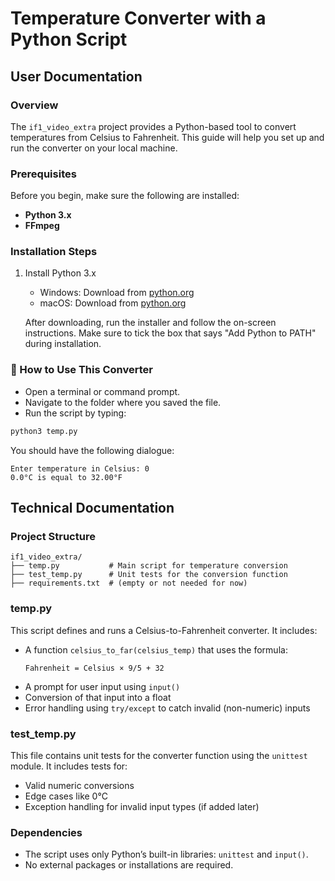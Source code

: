 # Temperature Converter with a Python Script

## User Documentation

### Overview

The `if1_video_extra` project provides a Python-based tool to convert temperatures from Celsius to Fahrenheit. This guide will help you set up and run the converter on your local machine.

### Prerequisites

Before you begin, make sure the following are installed:

- **Python 3.x**
- **FFmpeg**

### Installation Steps

1. Install Python 3.x

   - Windows: Download from [python.org](https://www.python.org/downloads/windows/)
   - macOS: Download from [python.org](https://www.python.org/downloads/mac-osx/)

   After downloading, run the installer and follow the on-screen instructions. Make sure to tick the box that says "Add Python to PATH" during installation.

### 🔧 How to Use This Converter

- Open a terminal or command prompt.
- Navigate to the folder where you saved the file.
- Run the script by typing:

```bash
python3 temp.py
```

You should have the following dialogue:

```text
Enter temperature in Celsius: 0
0.0°C is equal to 32.00°F
```

## Technical Documentation

### Project Structure

```
if1_video_extra/
├── temp.py           # Main script for temperature conversion
├── test_temp.py      # Unit tests for the conversion function
├── requirements.txt  # (empty or not needed for now)
```

### temp.py

This script defines and runs a Celsius-to-Fahrenheit converter. It includes:

- A function `celsius_to_far(celsius_temp)` that uses the formula:
  ```
  Fahrenheit = Celsius × 9/5 + 32
  ```
- A prompt for user input using `input()`
- Conversion of that input into a float
- Error handling using `try/except` to catch invalid (non-numeric) inputs

### test_temp.py

This file contains unit tests for the converter function using the `unittest` module. It includes tests for:

- Valid numeric conversions
- Edge cases like 0°C
- Exception handling for invalid input types (if added later)

### Dependencies

- The script uses only Python’s built-in libraries: `unittest` and `input()`.
- No external packages or installations are required.